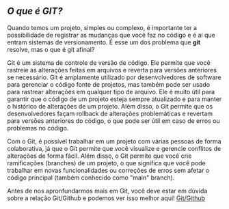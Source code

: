 ## ***O que é GIT?*** 
Quando temos um projeto, simples ou complexo, é importante ter a possibilidade de registrar as mudanças que você faz no código e é aí que entram sistemas de versionamento. É esse um dos problema que **git** resolve, mas o que é git afinal? 

Git é um sistema de controle de versão de código. Ele permite que você rastreie as alterações feitas em arquivos e reverta para versões anteriores se necessário. Git é amplamente utilizado por desenvolvedores de software para gerenciar o código fonte de projetos, mas também pode ser usado para rastrear alterações em qualquer tipo de arquivo. Ele é muito útil para garantir que o código de um projeto esteja sempre atualizado e para manter o histórico de alterações de um projeto. Além disso, o Git permite que os desenvolvedores façam rollback de alterações problemáticas e revertam para versões anteriores do código, o que pode ser útil em caso de erros ou problemas no código.

Com o Git, é possível trabalhar em um projeto com várias pessoas de forma colaborativa, já que o Git permite que você visualize e gerencie conflitos de alterações de forma fácil. Além disso, o Git permite que você crie ramificações (branches) de um projeto, o que significa que você pode trabalhar em novas funcionalidades ou correções de erros sem afetar o código principal (também conhecido como "main" branch).

Antes de nos apronfundarmos mais em Git, você deve estar em dúvida sobre a relação Git/Github e podemos ver isso melhor aqui! [Git/Github](./Git/git_github.md)
